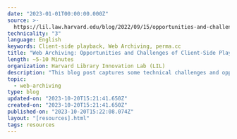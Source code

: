 ```yaml
---
date: "2023-01-01T00:00:00.000Z"
source: >-
  https://lil.law.harvard.edu/blog/2022/09/15/opportunities-and-challenges-of-client-side-playback/
technicality: "3"
language: English
keywords: Client-side playback, Web Archiving, perma.cc
title: "Web Archiving: Opportunities and Challenges of Client-Side Playback"
length: ~5-10 Minutes
organization: Harvard Library Innovation Lab (LIL)
description: "This blog post captures some technical challenges and opportunities related to web archiving and client-side playback. The author reflects on their experience deploying replayweb.page on perma.cc and provides general security, performance, and practical recommendations on embedding web archives on a website using client-side playback."
topic:
  - web-archiving
type: blog
updated-on: "2023-10-20T15:21:41.650Z"
created-on: "2023-10-20T15:21:41.650Z"
published-on: "2023-10-20T15:22:08.074Z"
layout: "[resources].html"
tags: resources
---
```


